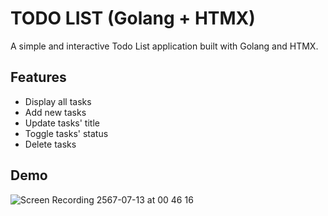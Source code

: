 # TODO LIST (Golang + HTMX)

A simple and interactive Todo List application built with Golang and HTMX.

## Features

- Display all tasks
- Add new tasks
- Update tasks' title
- Toggle tasks' status
- Delete tasks

## Demo

![Screen Recording 2567-07-13 at 00 46 16](https://github.com/user-attachments/assets/a6a40146-d46c-4447-bcae-00dcfa774ac2)

